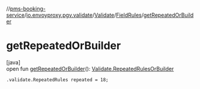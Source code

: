 //[pms-booking-service](../../../../index.md)/[io.envoyproxy.pgv.validate](../../index.md)/[Validate](../index.md)/[FieldRules](index.md)/[getRepeatedOrBuilder](get-repeated-or-builder.md)

# getRepeatedOrBuilder

[java]\
open fun [getRepeatedOrBuilder](get-repeated-or-builder.md)(): [Validate.RepeatedRulesOrBuilder](../-repeated-rules-or-builder/index.md)

`.validate.RepeatedRules repeated = 18;`